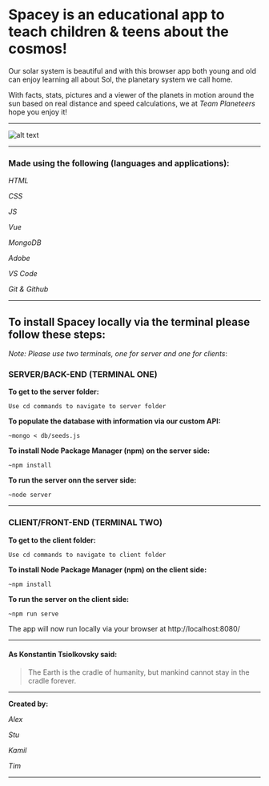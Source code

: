 # Spacey is an educational app to teach children & teens about the cosmos!

Our solar system is beautiful and with this browser app both young and old can enjoy learning all about Sol, the planetary system we call home.

With facts, stats, pictures and a viewer of the planets in motion around the sun based on real distance and speed calculations, we at *Team Planeteers* hope you enjoy it!

-----------------------------------------------------------------------------

![alt text](https://raw.githubusercontent.com/StuMcA/spacey/main/client/src/assets/Planets/Earth.jpg "Earth")

-----------------------------------------------------------------------------

### Made using the following (languages and applications):

  *HTML*

  *CSS*

  *JS*

  *Vue*

  *MongoDB*

  *Adobe*
  
  *VS Code*

  *Git & Github*

-----------------------------------------------------------------------------

## To install Spacey locally via the terminal please follow these steps:

*Note: Please use two terminals, one for server and one for clients*:

### SERVER/BACK-END (TERMINAL ONE)

**To get to the server folder:**

    Use cd commands to navigate to server folder

**To populate the database with information via our custom API:**

    ~mongo < db/seeds.js

**To install Node Package Manager (npm) on the server side:**

    ~npm install

**To run the server onn the server side:**

    ~node server

-----------------------------------------------------------------------------

### CLIENT/FRONT-END (TERMINAL TWO)

**To get to the client folder:**

    Use cd commands to navigate to client folder

**To install Node Package Manager (npm) on the client side:**

    ~npm install

**To run the server on the client side:**

    ~npm run serve

The app will now run locally via your browser at http://localhost:8080/

-----------------------------------------------------------------------------

#### As Konstantin Tsiolkovsky said:

> The Earth is the cradle of humanity, but mankind cannot stay in the cradle forever.


-----------------------------------------------------------------------------

**Created by:**

*Alex*

*Stu*

*Kamil*

*Tim*

-----------------------------------------------------------------------------

<!-- NOTE: Link not working

**Display Video Link:**

<a href="http://www.youtube.com/watch?feature=player_embedded&v=uOU5Q5rRShk&t=1s
" target="_blank"><img src="http://img.youtube.com/vi/uOU5Q5rRShk&t=1s/0.jpg" 
alt="Spacey Display Video" width="240" height="180" border="10" /></a> 

-->

